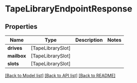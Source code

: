 # TapeLibraryEndpointResponse

## Properties

Name | Type | Description | Notes
------------ | ------------- | ------------- | -------------
**drives** | [TapeLibrarySlot] |  | 
**mailbox** | [TapeLibrarySlot] |  | 
**slots** | [TapeLibrarySlot] |  | 

[[Back to Model list]](../#documentation-for-models) [[Back to API list]](../#documentation-for-api-endpoints) [[Back to README]](../)


